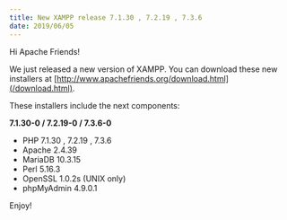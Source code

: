 ```yaml
---
title: New XAMPP release 7.1.30 , 7.2.19 , 7.3.6
date: 2019/06/05
---
```


Hi Apache Friends!

We just released a new version of XAMPP. You can download these new installers at [http://www.apachefriends.org/download.html](/download.html).

These installers include the next components:

**7.1.30-0 / 7.2.19-0 / 7.3.6-0**

- PHP 7.1.30 , 7.2.19 , 7.3.6
- Apache 2.4.39
- MariaDB 10.3.15
- Perl 5.16.3
- OpenSSL 1.0.2s (UNIX only)
- phpMyAdmin 4.9.0.1

Enjoy!
